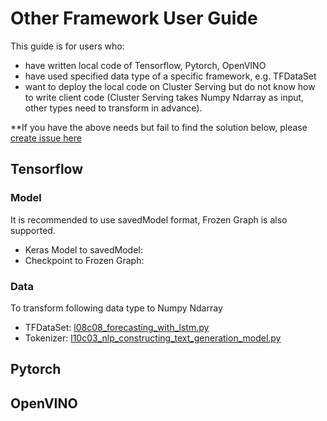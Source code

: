# Other Framework User Guide

This guide is for users who:

* have written local code of Tensorflow, Pytorch, OpenVINO
* have used specified data type of a specific framework, e.g. TFDataSet
* want to deploy the local code on Cluster Serving but do not know how to write client code (Cluster Serving takes Numpy Ndarray as input, other types need to transform in advance).

**If you have the above needs but fail to find the solution below, please [create issue here](https://github.com/intel-analytics/analytics-zoo/issues)

## Tensorflow
### Model
It is recommended to use savedModel format, Frozen Graph is also supported.
* Keras Model to savedModel:
* Checkpoint to Frozen Graph:
### Data
To transform following data type to Numpy Ndarray
* TFDataSet: [l08c08_forecasting_with_lstm.py](https:https://github.com/intel-analytics/analytics-zoo/tree/master/docs/docs/ClusterServingGuide/OtherFrameworkUsers/l08c08_forecasting_with_lstm.py)
* Tokenizer: [l10c03_nlp_constructing_text_generation_model.py](https:https://github.com/intel-analytics/analytics-zoo/tree/master/docs/docs/ClusterServingGuide/OtherFrameworkUsers/l10c03_nlp_constructing_text_generation_model.py) 

## Pytorch

## OpenVINO
